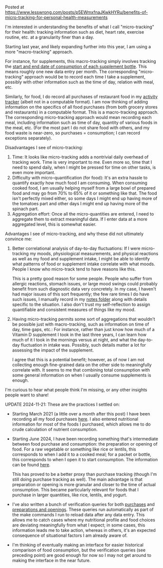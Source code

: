 Posted at https://www.lesswrong.com/posts/p5EWmxfnaJKwkHYRu/benefits-of-micro-tracking-for-personal-health-measurements

I'm interested in understanding the benefits of what I call
"micro-tracking" for their health: tracking information such as diet,
heart rate, exercise routine, etc. at a granularity finer than a day.

Starting last year, and likely expanding further into this year, I am
using a more "macro-tracking" approach.

For instance, for supplements, this macro-tracking simply involves
tracking the [start and end date of consumption of each supplement
bottle](https://github.com/vipulnaik/diet-exercise-health/blob/master/sql/supplements.sql). This
means roughly one new data entry per month. The corresponding
"micro-tracking" approach would be to record each time I take a
supplement, possibly with other information such as the time of day,
relation with meal, etc.

Similarly, for food, I do record all purchases of restaurant food in
my [activity
tracker](https://github.com/vipulnaik/diet-exercise-health/tree/master/notes/2021-activity-tracker.md)
(albeit not in a computable format). I am now thinking of adding
information on the specifics of all food purchases (from both grocery
stores and restaurants) in a computable format. This is a
macro-tracking approach. The corresponding micro-tracking approach
would mean recording each meal, including information such as time of
day, quantity of various foods in the meal, etc. (For the most part I
do not share food with others, and my food waste is near-zero, so
purchases = consumption; I can record exceptions separately).

Disadvantages I see of micro-tracking:

1. Time: It looks like micro-tracking adds a nontrivial daily overhead
   of tracking work. Time is very important to me. Even more so, time
   that I need to spend daily, when I might be pressed for time on
   other tasks, is even more important.
2. Difficulty with micro-quantification (for food): It's an extra
   hassle to quantify exactly how much food I am consuming. When
   consuming cooked food, I am usually helping myself from a large
   bowl of prepared food and may go from 70% to 65% of it or something
   like that. The food isn't perfectly mixed either, so some days I
   might end up having more of the tomatoes part and other days I
   might end up having more of the spinach part.
3. Aggregation effort: Once all the micro-quantities are entered, I
   need to aggregate them to extract meaningful data. If I enter data
   at a more aggregated level, this is somewhat easier.

Advantages I see of micro-tracking, and why these did not ultimately
convince me:

1. Better correlational analysis of day-to-day fluctuations: If I were
   micro-tracking my moods, physiological measurements, and physical
   reactions as well as my food and supplement intake, I might be able
   to identify what patterns of food or supplement intake correlate
   with what moods. People I know who micro-track tend to have reasons
   like this.

   This is a pretty good reason for some people. People who suffer
   from allergic reactions, stomach issues, or large mood swings could
   probably benefit from such diagnostic data very concretely. In my
   case, I haven't had major issues of this sort frequently; the few
   rare times I do have such issues, I manually record in my [notes
   folder](https://github.com/vipulnaik/diet-exercise-health/tree/master/notes)
   along with details specific to the situation. I also don't trust my
   self-reflection to assign quantifiable and consistent measures of
   things like my mood.

2. Having micro-tracking permits some sort of aggregations that
   wouldn't be possible just with macro-tracking, such as information
   on time of day, time gaps, etc.: For instance, rather than just
   know how much of a Vitamin D supplement I took in the last three
   years, I can learn how much of it I took in the mornings versus at
   night, and what the day-to-day fluctuation in intake was. Possibly,
   such details matter a lot for assessing the impact of the
   supplement.

   I agree that this is a potential benefit; however, as of now I am
   not collecting enough fine-grained data on the other side to
   meaningfully correlate with. It seems to me that combining total
   consumption with some general information on when I usually consume
   supplements is enough.

I'm curious to hear what people think I'm missing, or any other
insights people want to share!

UPDATE 2024-11-21: These are the practices I settled on:

* Starting March 2021 (a little over a month after this post) I
  have been recording all my food purchases
  [here](https://github.com/vipulnaik/diet-exercise-health/blob/master/sql/food_purchases.sql). I
  also entered nutritional information for most of the foods I
  purchased, which allows me to do crude calculation of nutrient
  consumption.

* Starting June 2024, I have been recording something that's
  intermediate between food purchase and consumption: the preparation
  or opening of food. For a raw vegetable or something like rice or
  lentils, this corresponds to when I add it to a cooked meal; for a
  packet or bottle, this corresponds to when I open it to start
  consumption. The information can be found
  [here](https://github.com/vipulnaik/diet-exercise-health/blob/master/sql/food_preparations_and_openings.sql).

  This has proved to be a better proxy than purchase tracking (though
  I'm still doing purchase tracking as well). The main advantage is
  that preparation or opening is more granular and closer to the time
  of actual consumption. This became particularly relevant for foods
  that I purchase in larger quantities, like rice, lentils, and yogurt.

* I've also written a bunch of verification queries for both
  [purchases](https://github.com/vipulnaik/diet-exercise-health/blob/master/python/food_purchases_verification_queries.py)
  and [preparations and
  openings](https://github.com/vipulnaik/diet-exercise-health/blob/master/python/food_preparations_and_openings_verification_queries.py). These
  queries run automatically as part of the make commands I run to
  reload data after any data entry. This allows me to catch cases
  where my nutritional profile and food choices are deviating
  meaningfully from what I expect; in some cases, this information
  leads me to take action, whereas in others, it's an expected
  consequence of situational factors I am already aware of.

* I'm thinking of eventually making an interface for easier historical
  comparison of food consumption, but the verification queries (see
  preceding point) are good enough for now so I may not get around to
  making the interface in the near future.
